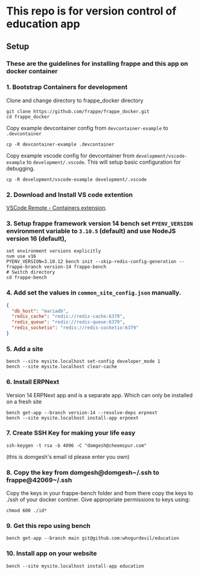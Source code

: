 # This repo is for version control of education app 

## Setup
### These are the guidelines for installing frappe and this app on docker container

### 1. Bootstrap Containers for development

Clone and change directory to frappe_docker directory

```shell
git clone https://github.com/frappe/frappe_docker.git
cd frappe_docker
```

Copy example devcontainer config from `devcontainer-example` to `.devcontainer`

```shell
cp -R devcontainer-example .devcontainer
```

Copy example vscode config for devcontainer from `development/vscode-example` to `development/.vscode`. This will setup basic configuration for debugging.

```shell
cp -R development/vscode-example development/.vscode
```

### 2. Download and Install VS code extention
[VSCode Remote - Containers extension](https://marketplace.visualstudio.com/items?itemName=ms-vscode-remote.remote-containers).

### 3. Setup frappe framework version 14 bench set `PYENV_VERSION` environment variable to `3.10.5` (default) and use NodeJS version 16 (default),
```shell
set environment versions explicitly
nvm use v16
PYENV_VERSION=3.10.12 bench init --skip-redis-config-generation --frappe-branch version-14 frappe-bench
# Switch directory
cd frappe-bench
```

### 4. Add set the values in `common_site_config.json` manually.

```json
{
  "db_host": "mariadb",
  "redis_cache": "redis://redis-cache:6379",
  "redis_queue": "redis://redis-queue:6379",
  "redis_socketio": "redis://redis-socketio:6379"
}
```

### 5. Add a site
```shell
bench --site mysite.localhost set-config developer_mode 1
bench --site mysite.localhost clear-cache
```

### 6. Install ERPNext
Version 14 ERPNext app and is a separate app. Which can only be installed on a fresh site

```shell
bench get-app --branch version-14 --resolve-deps erpnext
bench --site mysite.localhost install-app erpnext
```

### 7. Create SSH Key for making your life easy
```shell
ssh-keygen -t rsa -b 4096 -C "domgesh@cheemspur.com"
```
(this is domgesh's email id please enter you own)

### 8. Copy the key from domgesh@domgesh~/.ssh to frappe@42069~/.ssh 
Copy the keys in your frappe-bench folder and from there copy the keys to ./ssh of your docker continer. Give appropriate permissions to keys using:
```shell
chmod 600 ./id*
```

### 9. Get this repo using bench
```shell
bench get-app --branch main git@github.com:whogurdevil/education
```

### 10. Install app on your website
```shell
bench --site mysite.localhost install-app education
```